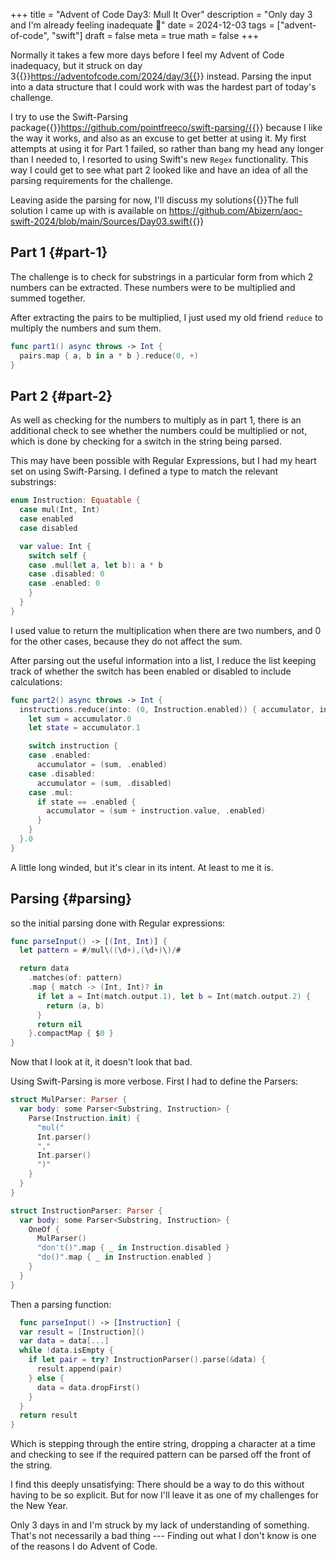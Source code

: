 +++
title = "Advent of Code Day3: Mull It Over"
description = "Only day 3 and I'm already feeling inadequate 🙁"
date = 2024-12-03
tags = ["advent-of-code", "swift"]
draft = false
meta = true
math = false
+++

Normally it takes a few more days before I feel my Advent of Code inadequacy, but it struck on day 3{{<sidenote>}}https://adventofcode.com/2024/day/3{{</sidenote>}} instead. Parsing the input into a data structure that I could work with was the hardest part of today's challenge.

I try to use the Swift-Parsing package{{<sidenote>}}https://github.com/pointfreeco/swift-parsing/{{</sidenote>}} because I like the way it works, and also as an excuse to get better at using it. My first attempts at using it for Part 1 failed, so rather than bang my head any longer than I needed to, I resorted to using Swift's new `Regex` functionality. This way I could get to see what part 2 looked like and have an idea of all the parsing requirements for the challenge.

Leaving aside the parsing for now, I'll discuss my solutions{{<sidenote>}}The full solution I came up with is available on https://github.com/Abizern/aoc-swift-2024/blob/main/Sources/Day03.swift{{</sidenote>}}


## Part 1 {#part-1}

The challenge is to check for substrings in a particular form from which 2 numbers can be extracted. These numbers were to be multiplied and summed together.

After extracting the pairs to be multiplied, I just used my old friend `reduce` to multiply the numbers and sum them.

```swift
func part1() async throws -> Int {
  pairs.map { a, b in a * b }.reduce(0, +)
}
```


## Part 2 {#part-2}

As well as checking for the numbers to multiply as in part 1, there is an additional check to see whether the numbers could be multiplied or not, which is done by checking for a switch in the string being parsed.

This may have been possible with Regular Expressions, but I had my heart set on using Swift-Parsing. I defined a type to match the relevant substrings:

```swift
enum Instruction: Equatable {
  case mul(Int, Int)
  case enabled
  case disabled

  var value: Int {
    switch self {
    case .mul(let a, let b): a * b
    case .disabled: 0
    case .enabled: 0
    }
  }
}
```

I used value to return the multiplication when there are two numbers, and 0 for the other cases, because they do not affect the sum.

After parsing out the useful information into a list, I reduce the list keeping track of whether the switch has been enabled or disabled to include calculations:

```swift
func part2() async throws -> Int {
  instructions.reduce(into: (0, Instruction.enabled)) { accumulator, instruction in
    let sum = accumulator.0
    let state = accumulator.1

    switch instruction {
    case .enabled:
      accumulator = (sum, .enabled)
    case .disabled:
      accumulator = (sum, .disabled)
    case .mul:
      if state == .enabled {
        accumulator = (sum + instruction.value, .enabled)
      }
    }
  }.0
}
```

A little long winded, but it's clear in its intent. At least to me it is.


## Parsing {#parsing}

so the initial parsing done with Regular expressions:

```swift
func parseInput() -> [(Int, Int)] {
  let pattern = #/mul\((\d+),(\d+)\)/#

  return data
    .matches(of: pattern)
    .map { match -> (Int, Int)? in
      if let a = Int(match.output.1), let b = Int(match.output.2) {
        return (a, b)
      }
      return nil
    }.compactMap { $0 }
}
```

Now that I look at it, it doesn't look that bad.

Using Swift-Parsing is more verbose. First I had to define the Parsers:

```swift
struct MulParser: Parser {
  var body: some Parser<Substring, Instruction> {
    Parse(Instruction.init) {
      "mul("
      Int.parser()
      ","
      Int.parser()
      ")"
    }
  }
}

struct InstructionParser: Parser {
  var body: some Parser<Substring, Instruction> {
    OneOf {
      MulParser()
      "don't()".map { _ in Instruction.disabled }
      "do()".map { _ in Instruction.enabled }
    }
  }
}
```

Then a parsing function:

```swift
  func parseInput() -> [Instruction] {
  var result = [Instruction]()
  var data = data[...]
  while !data.isEmpty {
    if let pair = try? InstructionParser().parse(&data) {
      result.append(pair)
    } else {
      data = data.dropFirst()
    }
  }
  return result
}
```

Which is stepping through the entire string, dropping a character at a time and checking to see if the required pattern can be parsed off the front of the string.

I find this deeply unsatisfying: There should be a way to do this without having to be so explicit. But for now I'll leave it as one of my challenges for the New Year.

Only 3 days in and I'm struck by my lack of understanding of something. That's not necessarily a bad thing --- Finding out what I don't know is one of the reasons I do Advent of Code.

